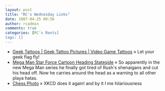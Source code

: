 ```yaml
---
layout: post
title: "RC's Wednesday Links"
date: 2007-04-25 00:58
author: rcadmin
comments: true
categories: [RC's Rants]
tags: []
---
```

<ul>
<li><a href="http://www.celebritytattoos.org/32-geek-tattoos/" title="Geek Tattoos | Geek Tattoo Pictures | Video Game Tattoos">Geek Tattoos | Geek Tattoo Pictures | Video Game Tattoos</a> &raquo; Let your geek flag fly!</li>
<li><a href="http://www.kotaku.com/gaming/mega-man/mega-man-star-force-cartoon-heading-stateside-253134.php" title="Mega Man Star Force Cartoon Heading Stateside">Mega Man Star Force Cartoon Heading Stateside</a> &raquo; So apparently in the new Mega Man series he finally got tired of Rush's shenaigans and cut his head off. Now he carries around the head as a warning to all other playa hatas.</li>
<li><a href="http://xkcd.com/c249.html" title="Chess Photo">Chess Photo</a> &raquo; XKCD does it again! and by it I me hilariousness</li>
</ul>

